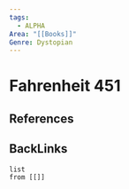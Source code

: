 ```yaml
---
tags:
  - ALPHA
Area: "[[Books]]"
Genre: Dystopian
---
```

# Fahrenheit 451



## References



## BackLinks

```dataview
list
from [[]]
```

